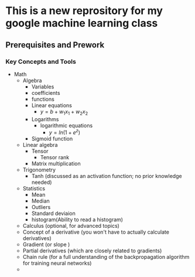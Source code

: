 # This is a new reprository for my google machine learning class


## Prerequisites and Prework 
### Key Concepts and Tools 

* Math 
    *  Algebra
        *  Variables
        *  coefficients 
        *  functions 
        * Linear equations 
            * $y = b + w_1x_1 + w_2x_2$ 
        * Logarithms
            * logarithmic equations
                * $y = ln(1+ e^z)$
        * Sigmoid function 
    * Linear algebra
        * Tensor 
            * Tensor rank
        * Matrix multiplication
    * Trigonometry 
        * Tanh (discussed as an activation function; no prior knowledge needed)
    * Statistics
        * Mean
        * Median
        * Outliers 
        * Standard deviaion 
        * histogram(Ability to read a histogram) 
    * Calculus (optional, for advanced topics)
    * Concept of a derivative (you won't have to actually calculate derivatives)
    * Gradient (or slope )
    * Partial derivatives (which are closely related to gradients)
    * Chain rule (for a full understanding of the backpropagation algorithm for training neural networks)
    * 

